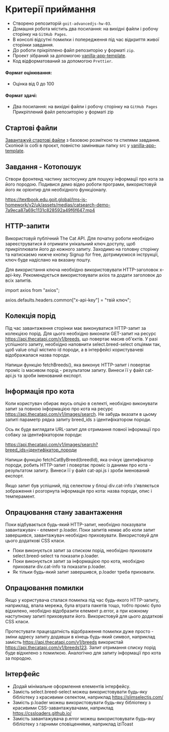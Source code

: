 # Критерії приймання

- Створено репозиторій `goit-advancedjs-hw-03`.
- Домашня робота містить два посилання: на вихідні файли і робочу сторінку на
  `GitHub Pages`.
- В консолі відсутні помилки і попередження під час відкриття живої сторінки
  завдання.
- До роботи прiкрiплено файл репозиторiю у форматi `zip`.
- Проект зібраний за допомогою
  [vanilla-app-template](https://github.com/goitacademy/vanilla-app-template).
- Код відформатований за допомогою `Prettier`.

#### Формат оцінювання:

- Оцінка від 0 до 100

#### Формат здачi:

- Два посилання: на вихідні файли і робочу сторінку на `GitHub Pages`
  Прикрiплений файл репозиторію у форматi zip

## Стартові файли

[Завантажуй стартові файли](https://minhaskamal.github.io/DownGit/#/home?url=https:%2F%2Fgithub.com%2Fgoitacademy%2Fjavascript-homework%2Ftree%2Fmain%2Fv2%2F10%2Fsrc)
з базовою розміткою та стилями завдання. Скопіюй їх собі в проєкт, повністю
замінивши папку src у
[vanilla-app-template](https://github.com/goitacademy/vanilla-app-template).

## Завдання - Котопошук

Створи фронтенд частину застосунку для пошуку інформації про кота за його
породою. Подивися демо відео роботи програми, використовуй його як орієнтир для
необхідного функціоналу.

https://textbook.edu.goit.global/lms-js-homework/v2/uk/assets/medias/catsearch-demo-7a9eca87a69c1131c828592a49f6f647.mp4

## HTTP-запити

Використовуй публічний The Cat API. Для початку роботи необхідно зареєструватися
й отримати унікальний ключ доступу, щоб прикріплювати його до кожного запиту.
Заходимо на головну сторінку та натискаємо нижче кнопку Signup for free,
дотримуємося інструкції, ключ буде надіслано на вказану пошту.

Для використання ключа необхідно використовувати HTTP-заголовок x-api-key.
Рекомендується використовувати axios та додати заголовок до всіх запитів.

import axios from "axios";

axios.defaults.headers.common["x-api-key"] = "твій ключ";

## Колекція порід

Під час завантаження сторінки має виконуватися HTTP-запит за колекцією порід.
Для цього необхідно виконати GET-запит на ресурс
https://api.thecatapi.com/v1/breeds, що повертає масив об'єктів. У разі
успішного запиту, необхідно наповнити select.breed-select опціями так, щоб value
опції містило id породи, а в інтерфейсі користувачеві відображалася назва
породи.

Напиши функцію fetchBreeds(), яка виконує HTTP-запит і повертає проміс із
масивом порід - результатом запиту. Винеси її у файл cat-api.js та зроби
іменований експорт.

## Інформація про кота

Коли користувач обирає якусь опцію в селекті, необхідно виконувати запит за
повною інформацією про кота на ресурс
https://api.thecatapi.com/v1/images/search. Не забудь вказати в цьому запиті
параметр рядка запиту breed_ids з ідентифікатором породи.

Ось як буде виглядати URL-запит для отримання повної інформації про собаку за
ідентифікатором породи:

https://api.thecatapi.com/v1/images/search?breed_ids=ідентифікатор_породи

Напиши функцію fetchCatByBreed(breedId), яка очікує ідентифікатор породи, робить
HTTP-запит і повертає проміс із даними про кота - результатом запиту. Винеси її
у файл cat-api.js і зроби іменований експорт.

Якщо запит був успішний, під селектом у блоці div.cat-info з'являється
зображення і розгорнута інформація про кота: назва породи, опис і темперамент.

## Опрацювання стану завантаження

Поки відбувається будь-який HTTP-запит, необхідно показувати завантажувач -
елемент p.loader. Поки запитів немає або коли запит завершився, завантажувач
необхідно приховувати. Використовуй для цього додаткові CSS класи.

- Поки виконується запит за списком порід, необхідно приховати
  select.breed-select та показати p.loader.
- Поки виконується запит за інформацією про кота, необхідно приховати
  div.cat-info та показати p.loader.
- Як тільки будь-який запит завершився, p.loader треба приховати.

## Опрацювання помилки

Якщо у користувача сталася помилка під час будь-якого HTTP-запиту, наприклад,
впала мережа, була втрата пакетів тощо, тобто проміс було відхилено, необхідно
відобразити елемент p.error, а при кожному наступному запиті приховувати його.
Використовуй для цього додаткові CSS класи.

Протестувати працездатність відображення помилки дуже просто - зміни адресу
запиту додавши в кінець будь-який символ, наприклад замість
https://api.thecatapi.com/v1/breeds використай
https://api.thecatapi.com/v1/breeds123. Запит отримання списку порід буде
відхилено з помилкою. Аналогічно для запиту інформації про кота за породою.

## Інтерфейс

- Додай мінімальне оформлення елементів інтерфейсу.
- Замість select.breed-select можеш використовувати будь-яку бібліотеку з
  красивими селектом, наприклад https://slimselectjs.com/
- Замість p.loader можеш використовувати будь-яку бібліотеку з красивими
  CSS-завантажувачами, наприклад https://cssloaders.github.io/
- Замість завантажувача p.error можеш використовувати будь-яку бібліотеку з
  гарними сповіщеннями, наприклад iziToast